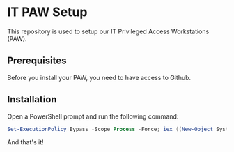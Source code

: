 # IT PAW Setup
This repository is used to setup our IT Privileged Access Workstations (PAW).

## Prerequisites

Before you install your PAW, you need to have access to Github. 

## Installation

Open a PowerShell prompt and run the following command:

```powershell
Set-ExecutionPolicy Bypass -Scope Process -Force; iex ((New-Object System.Net.WebClient).DownloadString('https://raw.githubusercontent.com/emma-sleep/it-paw-setup/main/install-paw.ps1'))
```

And that's it! 
